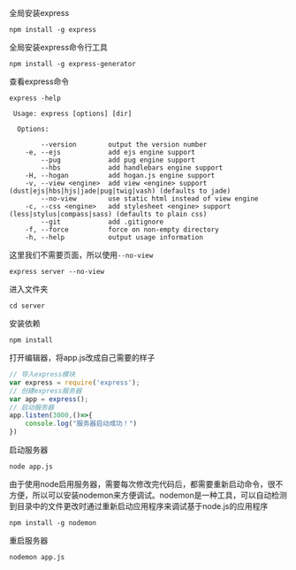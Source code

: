 全局安装express

```shell
npm install -g express
```

全局安装express命令行工具

```shell
npm install -g express-generator
```

查看express命令

```shell
express -help
```

```shell
 Usage: express [options] [dir]

  Options:

        --version        output the version number
    -e, --ejs            add ejs engine support
        --pug            add pug engine support
        --hbs            add handlebars engine support
    -H, --hogan          add hogan.js engine support
    -v, --view <engine>  add view <engine> support (dust|ejs|hbs|hjs|jade|pug|twig|vash) (defaults to jade)
        --no-view        use static html instead of view engine
    -c, --css <engine>   add stylesheet <engine> support (less|stylus|compass|sass) (defaults to plain css)
        --git            add .gitignore
    -f, --force          force on non-empty directory
    -h, --help           output usage information
```

这里我们不需要页面，所以使用`--no-view`

```shell
express server --no-view
```

进入文件夹

```shell
cd server
```

安装依赖

```shell
npm install
```

打开编辑器，将app.js改成自己需要的样子

```js
// 导入express模块
var express = require('express');
// 创建express服务器
var app = express();
// 启动服务器
app.listen(3000,()=>{
    console.log("服务器启动成功！")
})

```

启动服务器

```shell
node app.js
```

由于使用node启用服务器，需要每次修改完代码后，都需要重新启动命令，很不方便，所以可以安装nodemon来方便调试。nodemon是一种工具，可以自动检测到目录中的文件更改时通过重新启动应用程序来调试基于node.js的应用程序

```shell
npm install -g nodemon
```

重启服务器

```shell
nodemon app.js
```

